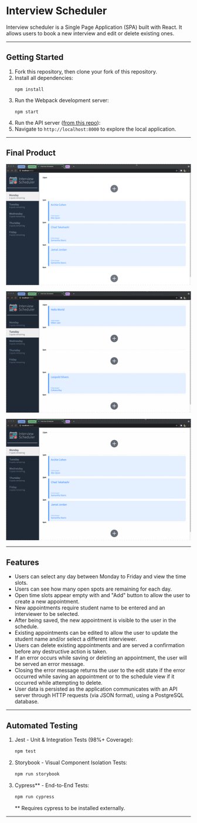 # Interview Scheduler
Interview scheduler is a Single Page Application (SPA) built with React. It allows users to book a new interview and edit or delete existing ones.

***
## Getting Started

1. Fork this repository, then clone your fork of this repository.
2. Install all dependencies:
   ```shell
   npm install
   ```
3. Run the Webpack development server:
   ```shell
   npm start
   ```
4. Run the API server ([from this repo](https://github.com/Nolan-E/scheduler-api)):
5. Navigate to `http://localhost:8000` to explore the local application.

***
## Final Product

!['Create-Interview'](https://github.com/Nolan-E/scheduler/blob/master/docs/Create-Interview.gif?raw=true)
<br>

!['Edit-Delete-Interview'](https://github.com/Nolan-E/scheduler/blob/master/docs/Edit-Delete-Interview.gif?raw=true)
<br>

!['Error-States'](https://github.com/Nolan-E/scheduler/blob/master/docs/Error-States.gif?raw=true)
<br>

***
## Features

- Users can select any day between Monday to Friday and view the time slots.
- Users can see how many open spots are remaining for each day.
- Open time slots appear empty with and "Add" button to allow the user to create a new appointment.
- New appointments require student name to be entered and an interviewer to be selected.
- After being saved, the new appointment is visible to the user in the schedule.
- Existing appointments can be edited to allow the user to update the student name and/or select a different interviewer.
- Users can delete existing appointments and are served a confirmation before any destructive action is taken.
- If an error occurs while saving or deleting an appointment, the user will be served an error message.
- Closing the error message returns the user to the edit state if the error occurred while saving an appointment or to the schedule view if it occurred while attempting to delete.
- User data is persisted as the application communicates with an API server through HTTP requests (via JSON format), using a PostgreSQL database.

***
## Automated Testing

1. Jest - Unit & Integration Tests (98%+ Coverage):
   ```sh
   npm test
   ```
2. Storybook - Visual Component Isolation Tests:
   ```sh
   npm run storybook
   ```
3. Cypress** - End-to-End Tests:
   ```sh
   npm run cypress
   ```
   ** Requires cypress to be installed externally.

***

